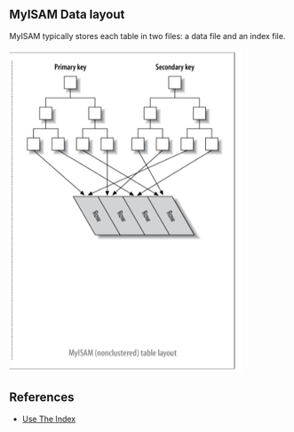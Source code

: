 MyISAM Data layout
---

MyISAM typically stores each table in two files: a data file and an index file.


![MyISAM Table layout](../images/myisam_table_layout.png)



## References

* [Use The Index](http://use-the-index-luke.com/)


